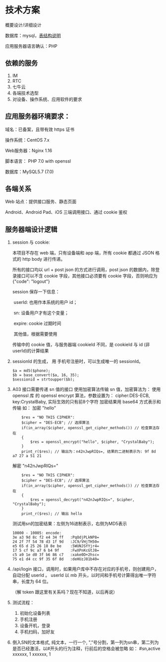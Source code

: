 # 技术方案

概要设计/详细设计

数据库：mysql，[表结构说明](./db.md)

应用服务器语言确认：PHP

## 依赖的服务

1. IM
2. RTC
3. 七牛云
4. 各端技术选型
5. 对设备、操作系统、应用软件的要求


## 应用服务器环境要求：

域名：已备案，且带有效 https 证书

操作系统：CentOS 7.x

Web服务器：Nginx 1.16

脚本语言： PHP 7.0 with openssl

数据库：MySQL5.7 (7.0)


## 各端关系

Web 站点：提供接口服务、静态页面

Android、Android Pad、iOS 三端调用接口、通过 cookie 鉴权


## 服务器端设计逻辑

1. session 与 cookie:

    本项目不存在 web 端，只有设备端和 app 端，所有 cookie 都通过 JSON 格式的 http body 进行传递。

    所有的接口均以 url + post json 的方式进行调用，post json 的数据内，除登录接口可以不含 cookie 字段，其他接口必须要有 cookie 字段，否则响应为 {"code": "logout"}

    session 保存一下信息：

    ​	userId: 也用作本系统的用户 id；

    ​    sn: 设备用户才有这个变量；

    ​	expire: cookie 过期时间

    ​	其他值，根据需要使用

    传输中的 cookie 值，与服务器端 cookieId 不同，是 cookieId 与 id (非 userId)的计算结果

2. sessionId 的生成， 用 手机号注册时，可以生成唯一的 sessionId。

	```
    $a = md5($phone);
    $b = base_convert($a, 16, 35);
    $sessionid = strtoupper($b);
	```

3. A03 接口需要传递 sn 值的接口
	使用加密算法传输 sn 值，加密算法为：
	使用 openssl 库 的 openssl encrypt 算法，参数设置为：
		cipher:DES-ECB, key:CrystalBaby, 实际生效的只有前8个字符
	加密结果用 base64 方式表示和传输
	如：
	加密 "hello"
	```
		$res = "NO THIS CIPHER":
		$cipher = "DES-ECB"; // 选择算法
		if(in_array($cipher, openssl_get_cipher_methods()) // 检查算法存在
		{
			$res = openssl_encrypt("hello", $cipher, "CrystalBaby");
		}
		print_r($res); // 输出为：n42nJwpRIQs=, 结果的二进制表示为: 9f 8d a7 27 a 51 21 
	```

	解密 "n42nJwpRIQs="
	```
		$res = "NO THIS CIPHER":
		$cipher = "DES-ECB"; // 选择算法
		if(in_array($cipher, openssl_get_cipher_methods()) // 检查算法存在
		{
			$res = openssl_decrypt("n42nJwpRIQs=", $cipher, "CrystalBaby");
		}
		print_r($res); // 输出 hello
	```

	测试用sn的加密结果：左侧为16进制表示，右侧为MD5表示
	```
	10000 - 10005: encode:
	3e a3 9d 8c f2 e4 34 ff   :PqOdjPLkNP8=
	24 2f 7f 54 78 d3 1f 9d   :JC9/VHjTH50=
	e5 65 d 25 26 18 8e be    :5WUNJSYYjr4=
	17 5 cf 9c a7 6 b4 9f     :FwXPnKcGtJ8=
	c5 a9 1e d0 3f b6 86 c7   :xake0D+2hsc=
	75 e1 d4 cc 9f 35 6f 8d   :deHUzJ81b40=	
	```


4. /api/login 接口，调用时，如果用户库中不存在对应的手机号，则创建用户，自动分配 userId 。
	userId 以 mb 开头，以时间和手机号计算得出唯一字符串，长度为 64 位。

	（解 token 跟这里有关系吗？现在不知道，以后再说）

5. 测试流程：
	1. 初始化设备列表
	2. 手机注册
	3. 设备开机，登录
	4. 手机扫码，加好友
	

6. 倒入SN的文本格式, 纯文本，一行一个, ","号分割，第一列为sn串，第二列为是否已经激活，以#开头的行为注释，行前后的空格会被忽略
如：
#sn,active
xxxxxx, 1
xxxxxx, 1



 